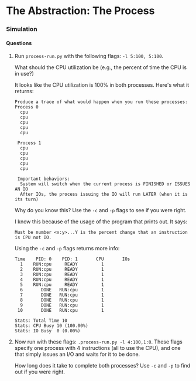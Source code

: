 # The Abstraction: The Process  

### Simulation  

#### Questions  
1. Run ```process-run.py``` with the following flags: ```-l 5:100, 5:100```.  
   
   What should the CPU utilization be (e.g., the percent of time the CPU is in
   use?) 
   
   It looks like the CPU utilization is 100% in both processes. Here's what it
   returns:  
   ```
   Produce a trace of what would happen when you run these processes:
   Process 0
     cpu
	 cpu
	 cpu
	 cpu
	 cpu

	Process 1
	 cpu
	 cpu
	 cpu
	 cpu
	 cpu

	Important behaviors:
	 System will switch when the current process is FINISHED or ISSUES AN IO
	 After IOs, the process issuing the IO will run LATER (when it is its turn)
   ```  

   Why do you know this? Use the ```-c``` and ```-p``` flags to see if you
   were right.  

   I know this because of the usage of the program that prints out. It says:  

   ```Must be number <x:y>...Y is the percent change that an instruction is CPU not IO.```  

   Using the ```-c``` and ```-p``` flags returns more info:  

   ```
   Time    PID: 0    PID: 1       CPU       IOs
     1    RUN:cpu     READY         1          
	 2    RUN:cpu     READY         1          
     3    RUN:cpu     READY         1          
	 4    RUN:cpu     READY         1          
	 5    RUN:cpu     READY         1          
     6       DONE   RUN:cpu         1          
	 7       DONE   RUN:cpu         1          
	 8       DONE   RUN:cpu         1          
	 9       DONE   RUN:cpu         1          
	10       DONE   RUN:cpu         1          

   Stats: Total Time 10
   Stats: CPU Busy 10 (100.00%)
   Stats: IO Busy  0 (0.00%)
   ```  

2. Now run with these flags: ```.process-run.py -l 4:100,1:0```. These flags
   specify one process with 4 instructions (all to use the CPU), and one that
   simply issues an I/O and waits for it to be done.  

   How long does it take to complete both processes? Use ```-c``` and ```-p```
   to find out if you were right.  





